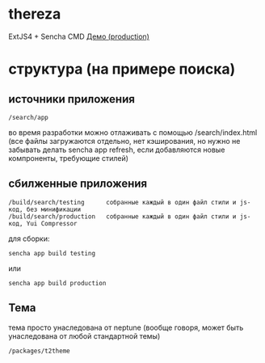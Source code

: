 thereza
=======

ExtJS4 + Sencha CMD
[Демо (production)](http://boxfrommars.github.io/demos/thereza/index.html "Демо")

структура (на примере поиска)
=============================

источники приложения
--------------------

    /search/app
во время разработки можно отлаживать с помощью /search/index.html (все файлы загружаются отдельно, нет кэширования, но
нужно не забывать делать sencha app refresh, если добавляются новые компроненты, требующие стилей)

сбилженные приложения
---------------------

    /build/search/testing      собранные каждый в один файл стили и js-код, без минификации
    /build/search/production   собранные каждый в один файл стили и js-код, Yui Compressor

для сборки:

    sencha app build testing
или

    sencha app build production

Тема
----

тема просто унаследована от neptune (вообще говоря, может быть унаследована от любой стандартной темы)

    /packages/t2theme




